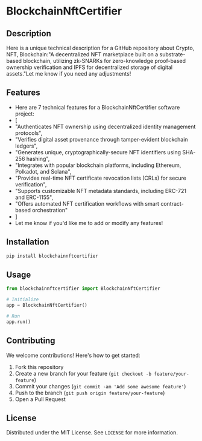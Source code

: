 # BlockchainNftCertifier

## Description

Here is a unique technical description for a GitHub repository about Crypto, NFT, Blockchain:"A decentralized NFT marketplace built on a substrate-based blockchain, utilizing zk-SNARKs for zero-knowledge proof-based ownership verification and IPFS for decentralized storage of digital assets."Let me know if you need any adjustments!

## Features

- Here are 7 technical features for a BlockchainNftCertifier software project:
- [
- "Authenticates NFT ownership using decentralized identity management protocols",
- "Verifies digital asset provenance through tamper-evident blockchain ledgers",
- "Generates unique, cryptographically-secure NFT identifiers using SHA-256 hashing",
- "Integrates with popular blockchain platforms, including Ethereum, Polkadot, and Solana",
- "Provides real-time NFT certificate revocation lists (CRLs) for secure verification",
- "Supports customizable NFT metadata standards, including ERC-721 and ERC-1155",
- "Offers automated NFT certification workflows with smart contract-based orchestration"
- ]
- Let me know if you'd like me to add or modify any features!
## Installation

```bash
pip install blockchainnftcertifier
```

## Usage

```python
from blockchainnftcertifier import BlockchainNftCertifier

# Initialize
app = BlockchainNftCertifier()

# Run
app.run()
```

## Contributing

We welcome contributions! Here's how to get started:

1. Fork this repository
2. Create a new branch for your feature (`git checkout -b feature/your-feature`)
3. Commit your changes (`git commit -am 'Add some awesome feature'`)
4. Push to the branch (`git push origin feature/your-feature`)
5. Open a Pull Request

## License

Distributed under the MIT License. See `LICENSE` for more information.
